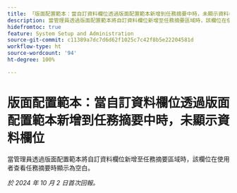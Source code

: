 ```yaml
---
title: 「版面配置範本：當自訂資料欄位透過版面配置範本新增到任務摘要中時，未顯示資料欄位」
description: 當管理員透過版面配置範本將自訂資料欄位新增至任務摘要區域時，該欄位在使用者查看任務摘要時顯示為空白。
hidefromtoc: true
feature: System Setup and Administration
source-git-commit: c11389a7dc7d6d62f1025c7c42f8b5e22204581d
workflow-type: ht
source-wordcount: '94'
ht-degree: 100%

---
```


# 版面配置範本：當自訂資料欄位透過版面配置範本新增到任務摘要中時，未顯示資料欄位

當管理員透過版面配置範本將自訂資料欄位新增至任務摘要區域時，該欄位在使用者查看任務摘要時顯示為空白。

_於 2024 年 10 月 2 日首次回報。_
